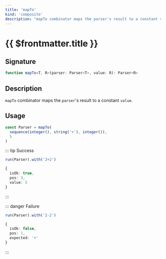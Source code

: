 ```yaml
---
title: 'mapTo'
kind: 'composite'
description: "mapTo combinator maps the parser's result to a constant value."
---
```


# {{ $frontmatter.title }}

## Signature

```ts
function mapTo<T, R>(parser: Parser<T>, value: R): Parser<R>
```

## Description

`mapTo` combinator maps the `parser`'s result to a constant `value`.

## Usage

```ts
const Parser = mapTo(
  sequence(integer(), string('+'), integer()),
  5
)
```

::: tip Success
```ts
run(Parser).with('2+2')

{
  isOk: true,
  pos: 3,
  value: 5
}
```
:::

::: danger Failure
```ts
run(Parser).with('2-2')

{
  isOk: false,
  pos: 1,
  expected: '+'
}
```
:::
